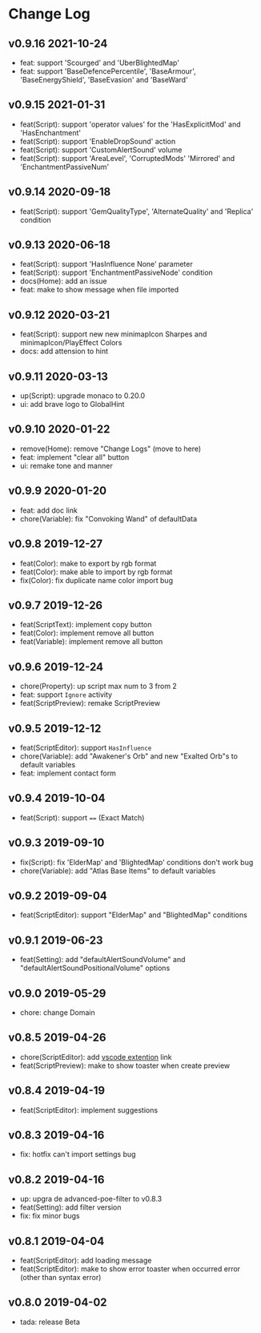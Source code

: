 # Change Log

## v0.9.16 2021-10-24

- feat: support 'Scourged' and 'UberBlightedMap'
- feat: support 'BaseDefencePercentile', 'BaseArmour', 'BaseEnergyShield', 'BaseEvasion' and 'BaseWard'

## v0.9.15 2021-01-31

- feat(Script): support 'operator values' for the 'HasExplicitMod' and 'HasEnchantment'
- feat(Script): support 'EnableDropSound' action
- feat(Script): support 'CustomAlertSound' volume
- feat(Script): support 'AreaLevel', 'CorruptedMods' 'Mirrored' and 'EnchantmentPassiveNum'

## v0.9.14 2020-09-18

- feat(Script): support 'GemQualityType', 'AlternateQuality' and 'Replica' condition

## v0.9.13 2020-06-18

- feat(Script): support 'HasInfluence None' parameter
- feat(Script): support 'EnchantmentPassiveNode' condition
- docs(Home): add an issue
- feat: make to show message when file imported

## v0.9.12 2020-03-21

- feat(Script): support new new minimapIcon Sharpes and minimapIcon/PlayEffect Colors
- docs: add attension to hint

## v0.9.11 2020-03-13

- up(Script): upgrade monaco to 0.20.0
- ui: add brave logo to GlobalHint

## v0.9.10 2020-01-22

- remove(Home): remove "Change Logs" (move to here)
- feat: implement "clear all" button
- ui: remake tone and manner

## v0.9.9 2020-01-20

- feat: add doc link
- chore(Variable): fix "Convoking Wand" of defaultData

## v0.9.8 2019-12-27

- feat(Color): make to export by rgb format
- feat(Color): make able to import by rgb format
- fix(Color): fix duplicate name color import bug

## v0.9.7 2019-12-26

- feat(ScriptText): implement copy button
- feat(Color): implement remove all button
- feat(Variable): implement remove all button

## v0.9.6 2019-12-24

- chore(Property): up script max num to 3 from 2
- feat: support `Ignore` activity
- feat(ScriptPreview): remake ScriptPreview

## v0.9.5 2019-12-12

- feat(ScriptEditor): support `HasInfluence`
- chore(Variable): add "Awakener's Orb" and new "Exalted Orb"s to default variables
- feat: implement contact form

## v0.9.4 2019-10-04

- feat(Script): support `==` (Exact Match)

## v0.9.3 2019-09-10

- fix(Script): fix 'ElderMap' and 'BlightedMap' conditions don't work bug
- chore(Variable): add "Atlas Base Items" to default variables

## v0.9.2 2019-09-04

- feat(ScriptEditor): support "ElderMap" and "BlightedMap" conditions

## v0.9.1 2019-06-23

- feat(Setting): add "defaultAlertSoundVolume" and "defaultAlertSoundPositionalVolume" options

## v0.9.0 2019-05-29

- chore: change Domain

## v0.8.5 2019-04-26

- chore(ScriptEditor): add [vscode extention](https://marketplace.visualstudio.com/items?itemName=isuke.vscode-advanced-poe-filter) link
- feat(ScriptPreview): make to show toaster when create preview

## v0.8.4 2019-04-19

- feat(ScriptEditor): implement suggestions

## v0.8.3 2019-04-16

- fix: hotfix can't import settings bug

## v0.8.2 2019-04-16

- up: upgra de advanced-poe-filter to v0.8.3
- feat(Setting): add filter version
- fix: fix minor bugs

## v0.8.1 2019-04-04

- feat(ScriptEditor): add loading message
- feat(ScriptEditor): make to show error toaster when occurred error (other than syntax error)

## v0.8.0 2019-04-02

- tada: release Beta
